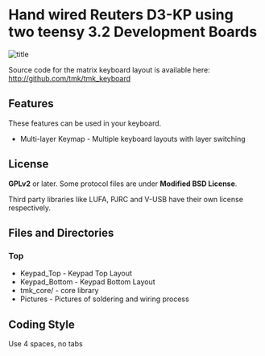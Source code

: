 Hand wired Reuters D3-KP using two teensy 3.2 Development Boards
================================

![title](https://github.com/mnkil/Hand_Wired_Reuters_D3-KP/tree/master/Pictures/IMG_1936.JPG)

Source code for the matrix keyboard layout is available here: <http://github.com/tmk/tmk_keyboard>

Features
--------
These features can be used in your keyboard.

* Multi-layer Keymap  - Multiple keyboard layouts with layer switching

[GH60]:         http://geekhack.org/index.php?topic=34959
[GH60_proto]:   http://geekhack.org/index.php?topic=37570.0

License
-------
**GPLv2** or later. Some protocol files are under **Modified BSD License**.

Third party libraries like LUFA, PJRC and V-USB have their own license respectively.

Files and Directories
-------------------
### Top
* Keypad_Top    - Keypad Top Layout
* Keypad_Bottom - Keypad Bottom Layout 
* tmk_core/     - core library
* Pictures      - Pictures of soldering and wiring process

Coding Style
-------------
Use 4 spaces, no tabs
